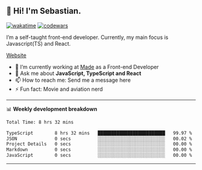 ## 👋 Hi! I'm Sebastian.

[![wakatime](https://wakatime.com/badge/user/df0036c6-328a-4a39-be9b-e49417ed22a1.svg)](https://wakatime.com/@df0036c6-328a-4a39-be9b-e49417ed22a1)
[![codewars](https://www.codewars.com/users/sebavuye/badges/small)](https://www.codewars.com/users/sebavuye)

I’m a self-taught front-end developer. Currently, my main focus is Javascript(TS) and React.

[Website](https://sebastianvuye.be)

- 🔭 I’m currently working at [Made](https://made.be/) as a Front-end Developer
- 💬 Ask me about **JavaScript, TypeScript and React**
- 📫 How to reach me: Send me a message here
- ⚡ Fun fact: Movie and aviation nerd

-------

📊 **Weekly development breakdown**

<!--START_SECTION:waka-->

```txt
Total Time: 8 hrs 32 mins

TypeScript        8 hrs 32 mins   █████████████████████████   99.97 %
JSON              0 secs          ░░░░░░░░░░░░░░░░░░░░░░░░░   00.02 %
Project Details   0 secs          ░░░░░░░░░░░░░░░░░░░░░░░░░   00.00 %
Markdown          0 secs          ░░░░░░░░░░░░░░░░░░░░░░░░░   00.00 %
JavaScript        0 secs          ░░░░░░░░░░░░░░░░░░░░░░░░░   00.00 %
```

<!--END_SECTION:waka-->
-------
